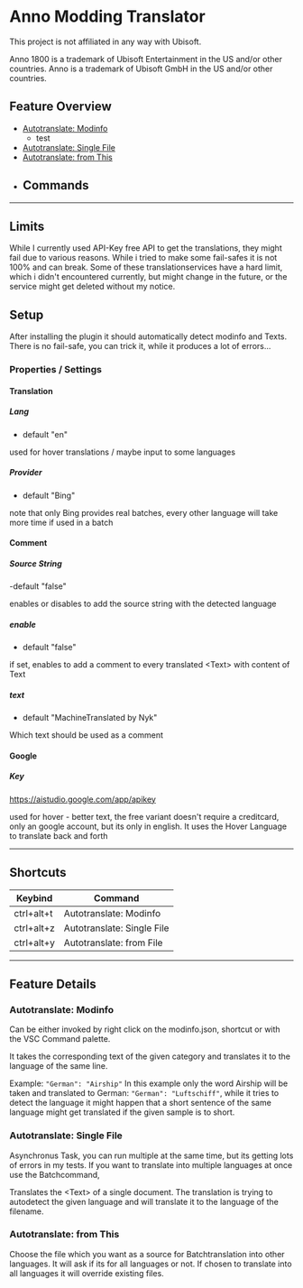 # Anno Modding Translator

This project is not affiliated in any way with Ubisoft.

Anno 1800 is a trademark of Ubisoft Entertainment in the US and/or other countries. Anno is a trademark of Ubisoft GmbH in the US and/or other countries.

## Feature Overview
- [Autotranslate: Modinfo](#autotranslate-modinfo)
  - test
- [Autotranslate: Single File](#autotranslate-single-file)
- [Autotranslate: from This](#autotranslate-from-this)
- Commands
  - 
---

## Limits

While I currently used API-Key free API to get the translations, they might fail due to various reasons. While i tried to make some fail-safes it is not 100% and can break. Some of these translationservices have a hard limit, which i didn't encountered currently, but might change in the future, or the service might get deleted without my notice.

## Setup

After installing the plugin it should automatically detect modinfo and Texts. There is no fail-safe, you can trick it, while it produces a lot of errors...

### Properties / Settings

#### Translation
##### Lang
- default "en"

used for hover translations / maybe input to some languages
##### Provider
- default "Bing"

note that only Bing provides real batches, every other language will take more time if used in a batch
#### Comment

##### Source String
-default "false"

enables or disables to add the source string with the detected language

##### enable
- default "false"

if set, enables to add a comment to every translated \<Text\> with content of Text

##### text
- default "MachineTranslated by Nyk"

Which text should be used as a comment

#### Google

##### Key
https://aistudio.google.com/app/apikey

used for hover - better text, the free variant doesn't require a creditcard, only an google account, but its only in english. It uses the Hover Language to translate back and forth

---

## Shortcuts
| Keybind | Command |
| --- | --- |
| ctrl+alt+t | Autotranslate: Modinfo |
| ctrl+alt+z | Autotranslate: Single File |
| ctrl+alt+y | Autotranslate: from File |

---
## Feature Details

### Autotranslate: Modinfo

Can be either invoked by right click on the modinfo.json, shortcut or with the VSC Command palette.

It takes the corresponding text of the given category and translates it to the language of the same line.

Example: `"German": "Airship"` In this example only the word Airship will be taken and translated to German: `"German": "Luftschiff"`, while it tries to detect the language it might happen that a short sentence of the same language might get translated if the given sample is to short.

### Autotranslate: Single File

Asynchronus Task, you can run multiple at the same time, but its getting lots of errors in my tests. If you want to translate into multiple languages at once use the Batchcommand,

Translates the \<Text\> of a single document. The translation is trying to autodetect the given language and will translate it to the language of the filename.

### Autotranslate: from This

Choose the file which you want as a source for Batchtranslation into other languages. It will ask if its for all languages or not. If chosen to translate into all languages it will override existing files.